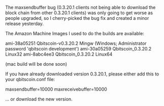 The maxsendbuffer bug (0.3.20.1 clients not being able to download the block chain from other 0.3.20.1 clients) was only going to get
worse as people upgraded, so I cherry-picked the bug fix and created a minor release yesterday.

The Amazon Machine Images I used to do the builds are available:

  ami-38a05251   Qbitscoin-v0.3.20.2 Mingw    (Windows; Administrator password 'qbitscoin development')
  ami-30a05259   Qbitscoin_0.3.20.2 Linux32
  ami-8abc4ee3   Qbitscoin_0.3.20.2 Linux64

(mac build will be done soon)

If you have already downloaded version 0.3.20.1, please either add this to your qbitscoin.conf file:

  maxsendbuffer=10000
  maxreceivebuffer=10000

... or download the new version.
